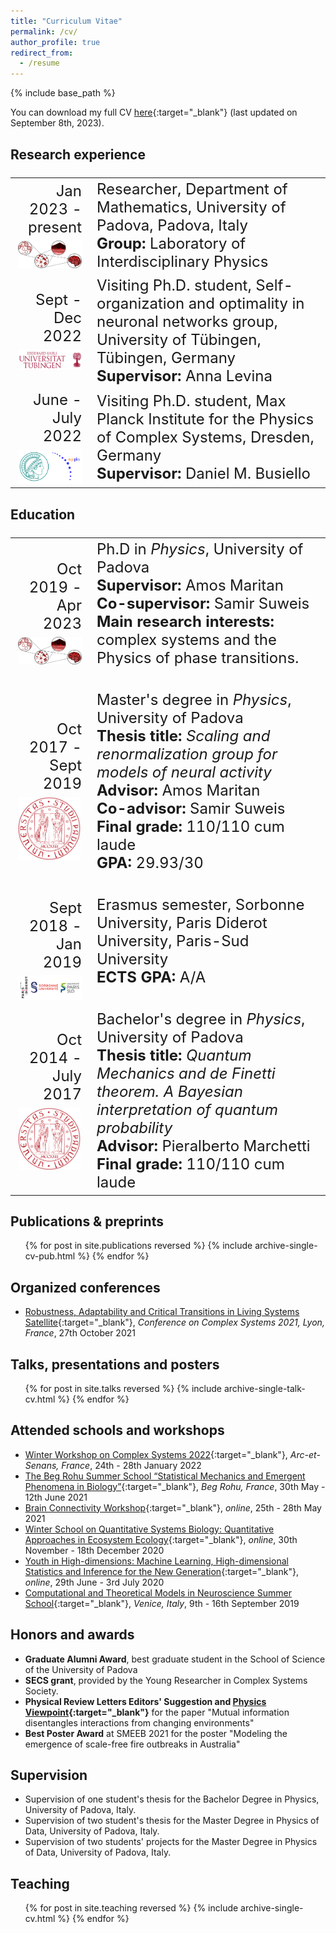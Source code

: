 ```yaml
---
title: "Curriculum Vitae"
permalink: /cv/
author_profile: true
redirect_from:
  - /resume
---
```


{% include base_path %}

You can download my full CV [here](/files/CV_Nicoletti_2023-09-08.pdf){:target="_blank"}<!--_--> (last updated on September 8th, 2023).

## Research experience
<font size="5">
<table>
<tr>
    <td width="25%"><div align="right">Jan 2023 - present<br>
	  <img src='/images/NEW_liph-logo_red.png' style="padding-top:7px;display: block;margin-right:15px;" width="150"></div>
    </td>
    <td width="75%">Researcher, Department of Mathematics, University of Padova, Padova, Italy<br>
       <b>Group:</b> Laboratory of Interdisciplinary Physics<br>
   </td>
  </tr>

  <tr>
    <td width="25%"><div align="right">Sept - Dec 2022<br>
    <img src='/images/tubingen.png' style="padding-top:7px; display: block; margin-right:20px;" width="150"></div>
    </td>
    <td width="75%">Visiting Ph.D. student, Self-organization and optimality in neuronal networks group, University of Tübingen, Tübingen, Germany<br>
       <b>Supervisor:</b> Anna Levina<br>
   </td>
  </tr>

  <tr>
    <td width="25%"><div align="right">June - July 2022<br>
	  <img src='/images/mpipks.png' style="padding-top:7px; display: block; margin-right:15px;" width="150"></div>
    </td>
    <td width="75%">Visiting Ph.D. student, Max Planck Institute for the Physics of Complex Systems, Dresden, Germany<br>
	     <b>Supervisor:</b> Daniel M. Busiello<br>
   </td>
  </tr>
</table>
</font>


## Education
<font size="5">
<table>
  <tr>
    <td width="25%"><div align="right">Oct 2019 - Apr 2023<br>
	  <img src='/images/NEW_liph-logo_red.png' style="padding-top:7px;display: block;margin-right:15px;" width="150"></div>
    </td>
    <td width="75%">Ph.D in <i>Physics</i>, University of Padova<br>
	     <b>Supervisor:</b> Amos Maritan<br>
		   <b>Co-supervisor:</b> Samir Suweis<br>
       <b>Main research interests:</b> complex systems and the Physics of phase transitions.<br><br>
   </td>
  </tr>
  <tr>
    <td width="25%"><div align="right">Oct 2017 - Sept 2019<br>
		<img src="/images/unipd.png" style="padding-top: 7px;display: block;margin-right:35px;" width="100"></div></td>
		<td width="75%">Master's degree in <i>Physics</i>, University of Padova<br>
      <b>Thesis title:</b> <i>Scaling and renormalization group for models of neural activity</i><br>
	 		<b>Advisor:</b> Amos Maritan<br>
      <b>Co-advisor:</b> Samir Suweis<br>
      <b>Final grade:</b> 110/110 cum laude<br>
      <b>GPA:</b> 29.93/30<br><br>
    </td>
  </tr>
  <tr>
    <td width="25%"><div align="right">Sept 2018 - Jan 2019<br>
		<img src="/images/logo_paris.png" style="padding-top: 7px;display: block;margin-right:25px;" width="120"></div></td>
		<td width="75%">Erasmus semester, Sorbonne University, Paris Diderot University, Paris-Sud University<br>
      <b>ECTS GPA:</b> A/A<br><br>
    </td>
  </tr>
  <tr>
    <td width="25%"><div align="right">Oct 2014 - July 2017<br>
			<img src="/images/unipd.png" style="padding-top: 7px;display: block;margin-right:35px;" width="100"></div></td>
		<td width="75%">Bachelor's degree in <i>Physics</i>, University of Padova<br>
      <b>Thesis title:</b> <i>Quantum Mechanics and de Finetti theorem. A Bayesian interpretation of quantum probability</i><br>
	 		<b>Advisor:</b> Pieralberto Marchetti<br>
      <b>Final grade:</b> 110/110 cum laude<br>
    </td>
  </tr>
</table>
</font>

## Publications & preprints
  <ul>{% for post in site.publications reversed %}
    {% include archive-single-cv-pub.html %}
  {% endfor %}</ul>


## Organized conferences
* [Robustness, Adaptability and Critical Transitions in Living Systems Satellite](https://liphlab.github.io/REACT2021){:target="_blank"}<!--_-->, *Conference on Complex Systems 2021, Lyon, France*, 27th October 2021

## Talks, presentations and posters
  <ul>{% for post in site.talks reversed %}
    {% include archive-single-talk-cv.html %}
  {% endfor %}</ul>

## Attended schools and workshops
* [Winter Workshop on Complex Systems 2022](https://wwcs2022.github.io/){:target="_blank"}<!--_-->, *Arc-et-Senans, France*, 24th - 28th January 2022
* [The Beg Rohu Summer School “Statistical Mechanics and Emergent
Phenomena in Biology”](https://www.ipht.fr/Meetings/BegRohu2021/index.html){:target="_blank"}<!--_-->, *Beg Rohu, France*, 30th May - 12th June 2021
* [Brain Connectivity Workshop](https://www.physicsoflife.org.uk/physics-of-brains.html){:target="_blank"}<!--_-->, *online*, 25th - 28th May 2021
* [Winter School on Quantitative Systems Biology: Quantitative Approaches in Ecosystem Ecology](http://indico.ictp.it/event/9131/){:target="_blank"}<!--_-->, *online*, 30th November - 18th December 2020
* [Youth in High-dimensions: Machine Learning, High-dimensional Statistics and Inference for the New Generation](http://indico.ictp.it/event/9409/){:target="_blank"}<!--_-->, *online*, 29th June - 3rd July 2020
* [Computational and Theoretical Models in Neuroscience Summer School](https://liphlab.github.io/ContamiNeuro/){:target="_blank"}<!--_-->, *Venice, Italy*, 9th - 16th September 2019


## Honors and awards
* **Graduate Alumni Award**, best graduate student in the School of Science of the University of Padova
* **SECS grant**, provided by the Young Researcher in Complex Systems Society.
* **Physical Review Letters Editors' Suggestion and [Physics Viewpoint](https://physics.aps.org/articles/v14/162){:target="_blank"}<!--_-->** for the paper "Mutual information disentangles interactions from changing environments"
* **Best Poster Award** at SMEEB 2021 for the poster "Modeling the emergence of scale-free fire outbreaks in Australia"

## Supervision
* Supervision of one student's thesis for the Bachelor Degree in Physics, University of Padova, Italy.
* Supervision of two student's thesis for the Master Degree in Physics of Data, University of Padova, Italy.
* Supervision of two students' projects for the Master Degree in Physics of Data, University of Padova, Italy.


## Teaching
  <ul>{% for post in site.teaching reversed %}
    {% include archive-single-cv.html %}
  {% endfor %}</ul>
